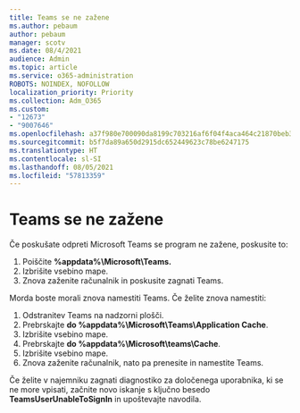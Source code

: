 ```yaml
---
title: Teams se ne zažene
ms.author: pebaum
author: pebaum
manager: scotv
ms.date: 08/4/2021
audience: Admin
ms.topic: article
ms.service: o365-administration
ROBOTS: NOINDEX, NOFOLLOW
localization_priority: Priority
ms.collection: Adm_O365
ms.custom:
- "12673"
- "9007646"
ms.openlocfilehash: a37f980e700090da8199c703216af6f04f4aca464c21870beb3e907dd7b2d491
ms.sourcegitcommit: b5f7da89a650d2915dc652449623c78be6247175
ms.translationtype: HT
ms.contentlocale: sl-SI
ms.lasthandoff: 08/05/2021
ms.locfileid: "57813359"
---
```

# <a name="teams-doesnt-launch"></a>Teams se ne zažene

Če poskušate odpreti Microsoft Teams se program ne zažene, poskusite to:

1. Poiščite **%appdata%\Microsoft\Teams.**
1. Izbrišite vsebino mape.
1. Znova zaženite računalnik in poskusite zagnati Teams.

Morda boste morali znova namestiti Teams. Če želite znova namestiti:

1. Odstranitev Teams na nadzorni plošči.
1. Prebrskajte **do %appdata%\Microsoft\Teams\Application Cache**.
1. Izbrišite vsebino mape.
1. Prebrskajte **do %appdata%\Microsoft\teams\Cache**.
1. Izbrišite vsebino mape.
1. Znova zaženite računalnik, nato pa prenesite in namestite Teams.

Če želite v najemniku zagnati diagnostiko za določenega uporabnika, ki se ne more vpisati, začnite novo iskanje s ključno besedo **TeamsUserUnableToSignIn** in upoštevajte navodila.